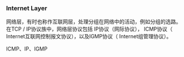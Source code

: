 ###  Internet Layer  

网络层，有时也称作互联网层，处理分组在网络中的活动，例如分组的选路。  
在TCP / IP协议族中，网络层协议包括 IP协议（网际协议）， ICMP协议（ Internet互联网控制报文协议），以及IGMP协议（ Internet组管理协议）。    

ICMP、IP、IGMP
